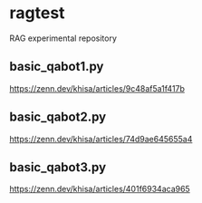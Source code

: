 # ragtest
RAG experimental repository

## basic_qabot1.py

https://zenn.dev/khisa/articles/9c48af5a1f417b

## basic_qabot2.py

https://zenn.dev/khisa/articles/74d9ae645655a4

## basic_qabot3.py

https://zenn.dev/khisa/articles/401f6934aca965
